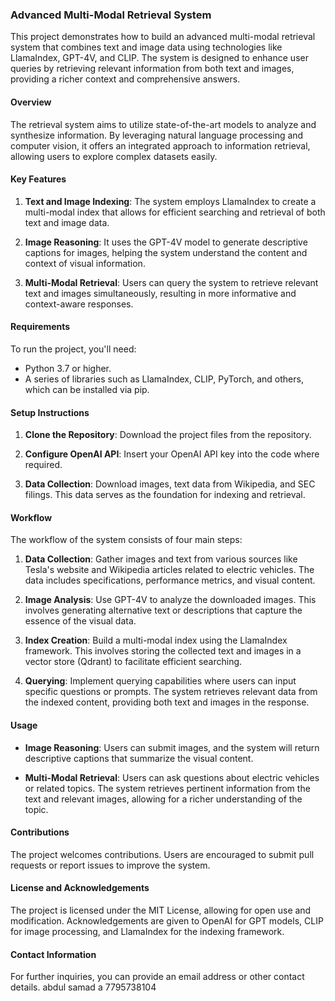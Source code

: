
### Advanced Multi-Modal Retrieval System

This project demonstrates how to build an advanced multi-modal retrieval system that combines text and image data using technologies like LlamaIndex, GPT-4V, and CLIP. The system is designed to enhance user queries by retrieving relevant information from both text and images, providing a richer context and comprehensive answers.

#### Overview

The retrieval system aims to utilize state-of-the-art models to analyze and synthesize information. By leveraging natural language processing and computer vision, it offers an integrated approach to information retrieval, allowing users to explore complex datasets easily.

#### Key Features

1. **Text and Image Indexing**: The system employs LlamaIndex to create a multi-modal index that allows for efficient searching and retrieval of both text and image data.
   
2. **Image Reasoning**: It uses the GPT-4V model to generate descriptive captions for images, helping the system understand the content and context of visual information.

3. **Multi-Modal Retrieval**: Users can query the system to retrieve relevant text and images simultaneously, resulting in more informative and context-aware responses.

#### Requirements

To run the project, you'll need:
- Python 3.7 or higher.
- A series of libraries such as LlamaIndex, CLIP, PyTorch, and others, which can be installed via pip.

#### Setup Instructions

1. **Clone the Repository**: Download the project files from the repository.
   
2. **Configure OpenAI API**: Insert your OpenAI API key into the code where required.

3. **Data Collection**: Download images, text data from Wikipedia, and SEC filings. This data serves as the foundation for indexing and retrieval.

#### Workflow

The workflow of the system consists of four main steps:

1. **Data Collection**: Gather images and text from various sources like Tesla's website and Wikipedia articles related to electric vehicles. The data includes specifications, performance metrics, and visual content.

2. **Image Analysis**: Use GPT-4V to analyze the downloaded images. This involves generating alternative text or descriptions that capture the essence of the visual data.

3. **Index Creation**: Build a multi-modal index using the LlamaIndex framework. This involves storing the collected text and images in a vector store (Qdrant) to facilitate efficient searching.

4. **Querying**: Implement querying capabilities where users can input specific questions or prompts. The system retrieves relevant data from the indexed content, providing both text and images in the response.

#### Usage

- **Image Reasoning**: Users can submit images, and the system will return descriptive captions that summarize the visual content.
  
- **Multi-Modal Retrieval**: Users can ask questions about electric vehicles or related topics. The system retrieves pertinent information from the text and relevant images, allowing for a richer understanding of the topic.

#### Contributions

The project welcomes contributions. Users are encouraged to submit pull requests or report issues to improve the system.

#### License and Acknowledgements

The project is licensed under the MIT License, allowing for open use and modification. Acknowledgements are given to OpenAI for GPT models, CLIP for image processing, and LlamaIndex for the indexing framework.

#### Contact Information

For further inquiries, you can provide an email address or other contact details.
abdul samad a
7795738104

